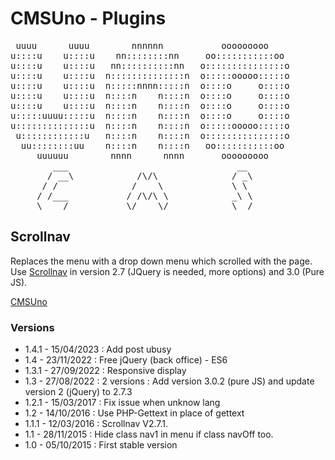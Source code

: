 CMSUno - Plugins
================

<pre>
 uuuu      uuuu        nnnnnn           ooooooooo
u::::u    u::::u    nn::::::::nn     oo:::::::::::oo
u::::u    u::::u   nn::::::::::nn   o:::::::::::::::o
u::::u    u::::u  n::::::::::::::n  o:::::ooooo:::::o
u::::u    u::::u  n:::::nnnn:::::n  o::::o     o::::o
u::::u    u::::u  n::::n    n::::n  o::::o     o::::o
u::::u    u::::u  n::::n    n::::n  o::::o     o::::o
u:::::uuuu:::::u  n::::n    n::::n  o::::o     o::::o
u::::::::::::::u  n::::n    n::::n  o:::::ooooo:::::o
 u::::::::::::u   n::::n    n::::n  o:::::::::::::::o
  uu::::::::uu    n::::n    n::::n   oo:::::::::::oo
     uuuuuu        nnnn      nnnn       ooooooooo
        ___                                __
       / __\            /\/\              / _\
      / /              /    \             \ \
     / /___           / /\/\ \            _\ \
     \____/           \/    \/            \__/
</pre>

## Scrollnav ##

Replaces the menu with a drop down menu which scrolled with the page.
Use [Scrollnav](http://scrollnav.com/) in version 2.7 (JQuery is needed, more options) and 3.0 (Pure JS).

[CMSUno](https://github.com/boiteasite/cmsuno)

### Versions ###

* 1.4.1 - 15/04/2023 : Add post ubusy
* 1.4 - 23/11/2022 : Free jQuery (back office) - ES6
* 1.3.1 - 27/09/2022 : Responsive display
* 1.3 - 27/08/2022 : 2 versions : Add version 3.0.2 (pure JS) and update version 2 (jQuery) to  2.7.3
* 1.2.1 - 15/03/2017 : Fix issue when unknow lang
* 1.2 - 14/10/2016 : Use PHP-Gettext in place of gettext
* 1.1.1 - 12/03/2016 : Scrollnav V2.7.1.
* 1.1 - 28/11/2015 : Hide class nav1 in menu if class navOff too.
* 1.0 - 05/10/2015 : First stable version